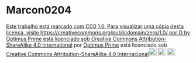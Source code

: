 



# Marcon0204
<p xmlns:cc="http://creativecommons.org/ns#" xmlns:dct="http://purl.org/dc/terms/"><a property="dct:title" rel="cc :attributionURL" href="https://editor.p5js.org/EstudanteAlura/sketches/TiFqrrG8a">Este trabalho está marcado com CC0 1.0. Para visualizar uma cópia desta licença, visite https://creativecommons.org/publicdomain/zero/1.0/ por O by Optimus Prime está licenciado sob Creative Commons Attribution-ShareAlike 4.0 International</a> por <a rel="cc:attributionURL dct:creator" property="cc:attributionName" href="https://OptimusPrime.com">Optimus Prime</a> está licenciado sob <a href="https://creativecommons.org/licenses/by-sa /4.0/?ref=chooser-v1" target="_blank" rel="license noopener noreferrer" style="display:inline-block;">Creative Commons Attribution-ShareAlike 4.0 Internacional<img style="height:22px!important ;margem esquerda:3px;alinhamento vertical:texto inferior;" src="https://mirrors.creativecommons.org/presskit/icons/cc.svg?ref=chooser-v1" alt=""><img style="height:22px!important;margin-left:3px;vertical -align:texto inferior;" src="https://mirrors.creativecommons.org/presskit/icons/by.svg?ref=chooser-v1" alt=""><img style="height:22px!important;margin-left:3px;vertical -align:texto inferior;" src="https://mirrors.creativecommons.org/presskit/icons/sa.svg?ref=chooser-v1" alt=""></a></p>
